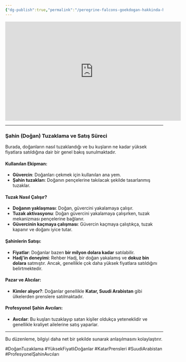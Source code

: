 ```yaml
---
{"dg-publish":true,"permalink":"/peregrine-falcons-goekdogan-hakkinda-hersey/peregrine-falcons-avlama-hakkinda-hersey/04-sahin-dogan-tuzaklama-ve-satis-suereci/"}
---
```


<iframe width="560" height="315" src="https://www.youtube.com/embed/FSWj1XmnSMY?si=nQcf8aFZj7OF6PO8" title="YouTube video player" frameborder="0" allow="accelerometer; autoplay; clipboard-write; encrypted-media; gyroscope; picture-in-picture; web-share" referrerpolicy="strict-origin-when-cross-origin" allowfullscreen></iframe>

---

### **Şahin (Doğan) Tuzaklama ve Satış Süreci**

Burada, doğanların nasıl tuzaklandığı ve bu kuşların ne kadar yüksek fiyatlara satıldığına dair bir genel bakış sunulmaktadır.

#### **Kullanılan Ekipman:**
- **Güvercin**: Doğanları çekmek için kullanılan ana yem.
- **Şahin tuzakları**: Doğanın pençelerine takılacak şekilde tasarlanmış tuzaklar.

#### **Tuzak Nasıl Çalışır?**
- **Doğanın yaklaşması**: Doğan, güvercini yakalamaya çalışır.
- **Tuzak aktivasyonu**: Doğan güvercini yakalamaya çalışırken, tuzak mekanizması pençelerine bağlanır.
- **Güvercinin kaçmaya çalışması**: Güvercin kaçmaya çalıştıkça, tuzak kapanır ve doğanı iyice tutar.

#### **Şahinlerin Satışı:**
- **Fiyatlar**: Doğanlar bazen **bir milyon dolara kadar** satılabilir.
- **Hadj'in deneyimi**: Rehber Hadj, bir doğan yakalamış ve **dokuz bin dolara** satmıştır. Ancak, genellikle çok daha yüksek fiyatlara satıldığını belirtmektedir.

#### **Pazar ve Alıcılar:**
- **Kimler alıyor?**: Doğanlar genellikle **Katar, Suudi Arabistan** gibi ülkelerden prenslere satılmaktadır.

#### **Profesyonel Şahin Avcıları:**
- **Avcılar**: Bu kuşları tuzaklayıp satan kişiler oldukça yeteneklidir ve genellikle kraliyet ailelerine satış yaparlar.

---

Bu düzenleme, bilgiyi daha net bir şekilde sunarak anlaşılmasını kolaylaştırır.

#DoğanTuzaklama #YüksekFiyatlıDoğanlar #KatarPrensleri #SuudiArabistan #ProfesyonelŞahinAvcıları